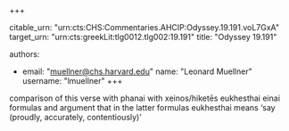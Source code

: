 +++


citable_urn: "urn:cts:CHS:Commentaries.AHCIP:Odyssey.19.191.voL7GxA"
target_urn: "urn:cts:greekLit:tlg0012.tlg002:19.191"
title: "Odyssey 19.191"

authors:
- email: "muellner@chs.harvard.edu"
  name: "Leonard Muellner"
  username: "lmuellner"
+++

<p>comparison of this verse with phanai with xeinos/hiketēs eukhesthai einai formulas and argument that in the latter formulas eukhesthai means ‘say (proudly, accurately, contentiously)’</p>